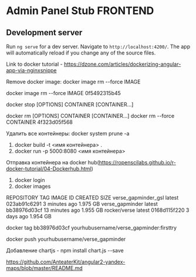 # Admin Panel Stub FRONTEND

## Development server

Run `ng serve` for a dev server. Navigate to `http://localhost:4200/`. The app will automatically reload if you change any of the source files.


Link to docker tutorial - https://dzone.com/articles/dockerizing-angular-app-via-nginxsnippe

Remove docker image: docker image rm --force IMAGE <hash container>

docker image rm --force IMAGE 0f5492315b45 

docker stop [OPTIONS] CONTAINER [CONTAINER...]

docker rm [OPTIONS] CONTAINER [CONTAINER...]
docker rm --force CONTAINER 4f323d05f568

Удалить все контейнеры: docker system prune -a 

1) docker build -t <имя контейнера> .
2) docker run -p 5000:8080 <имя контейнера>

Отправка контейнера на docker hub(https://ropenscilabs.github.io/r-docker-tutorial/04-Dockerhub.html)
1) docker login
2) docker images
 
 REPOSITORY              TAG       IMAGE ID         CREATED           SIZE
 verse_gapminder_gsl     latest    023ab91c6291     3 minutes ago     1.975 GB
 verse_gapminder         latest    bb38976d03cf     13 minutes ago    1.955 GB
 rocker/verse            latest    0168d115f220     3 days ago        1.954 GB
 
docker tag bb38976d03cf yourhubusername/verse_gapminder:firsttry

docker push yourhubusername/verse_gapminder

Добавление chartjs - npm install chart.js --save


https://github.com/AnteaterKit/angular2-yandex-maps/blob/master/README.md
